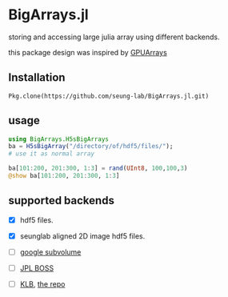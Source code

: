 # BigArrays.jl
storing and accessing large julia array using different backends.

this package design was inspired by [GPUArrays](https://github.com/JuliaGPU/GPUArrays.jl)

## Installation
    Pkg.clone(https://github.com/seung-lab/BigArrays.jl.git)
    
## usage

```julia
using BigArrays.H5sBigArrays
ba = H5sBigArray("/directory/of/hdf5/files/");
# use it as normal array

ba[101:200, 201:300, 1:3] = rand(UInt8, 100,100,3)
@show ba[101:200, 201:300, 1:3]
```
   
## supported backends
- [x] hdf5 files. 

- [x] seunglab aligned 2D image hdf5 files.

- [ ] [google subvolume](https://developers.google.com/brainmaps/v1beta2/rest/v1beta2/volumes/subvolume)

- [ ] [JPL BOSS](https://github.com/jhuapl-boss)

- [ ] [KLB](http://www.nature.com/nprot/journal/v10/n11/abs/nprot.2015.111.html), [the repo](https://bitbucket.org/fernandoamat/keller-lab-block-filetype)
